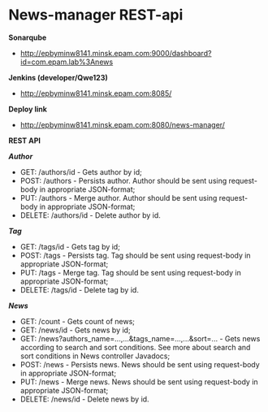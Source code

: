 # News-manager REST-api

**Sonarqube**
*  http://epbyminw8141.minsk.epam.com:9000/dashboard?id=com.epam.lab%3Anews

**Jenkins (developer/Qwe123)**
*	http://epbyminw8141.minsk.epam.com:8085/

**Deploy link**
*	http://epbyminw8141.minsk.epam.com:8080/news-manager/

**REST API**

***Author***
*	GET: /authors/id - Gets author by id;
*	POST: /authors - Persists author. Author should be sent using request-body in appropriate JSON-format;
*	PUT: /authors - Merge author. Author should be sent using request-body in appropriate JSON-format;
*	DELETE: /authors/id - Delete author by id.

***Tag***
*	GET: /tags/id - Gets tag by id;
*	POST: /tags - Persists tag. Tag should be sent using request-body in appropriate JSON-format;
*	PUT: /tags - Merge tag. Tag should be sent using request-body in appropriate JSON-format;
*	DELETE: /tags/id - Delete tag by id.

***News***
*	GET: /count - Gets count of news;
*	GET: /news/id - Gets news by id;
*	GET: /news?authors_name=...,...&tags_name=...,...&sort=... - Gets news according to search and sort conditions. See more about search and sort conditions in News controller Javadocs;
*	POST: /news - Persists news. News should be sent using request-body in appropriate JSON-format;
*	PUT: /news - Merge news. News should be sent using request-body in appropriate JSON-format;
*	DELETE: /news/id - Delete news by id.

